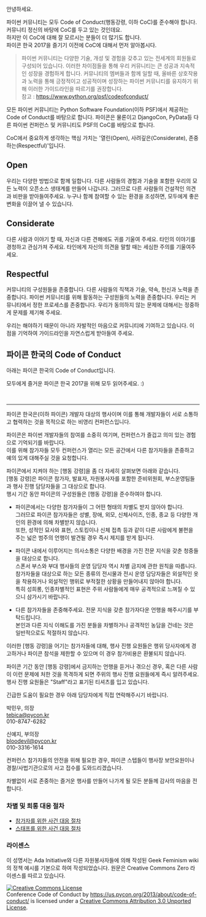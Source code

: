 안녕하세요.  

파이썬 커뮤니티는 모두 Code of Conduct(행동강령, 이하 CoC)를 준수해야 합니다. 커뮤니티 정신의 바탕에 CoC를 두고 있는 것인데요.  
하지만 이 CoC에 대해 잘 모르시는 분들이 더 많기도 합니다.  
파이콘 한국 2017을 즐기기 이전에 CoC에 대해서 먼저 알아봅시다.  

> 파이썬 커뮤니티는 다양한 기술, 개성 및 경험을 갖추고 있는 전세계의 회원들로 구성되어 있습니다. 이러한 차이점들을 통해 우리 커뮤니티는 큰 성공과 지속적인 성장을 경험하게 합니다. 커뮤니티의 멤버들과 함께 일할 때, 올바른 상호작용과 노력을 통해 긍정적이고 성공적이며 성장하는 파이썬 커뮤니티를 유지하기 위해 이러한 가이드라인을 따르기를 권장합니다.  
참고 : https://www.python.org/psf/codeofconduct/  

모든 파이썬 커뮤니티는 Python Software Foundation(이하 PSF)에서 제공하는 Code of Conduct를 바탕으로 합니다. 파이콘은 물론이고 DjangoCon, PyData등 다른 파이썬 컨퍼런스 및 커뮤니티도 PSF의 CoC를 바탕으로 합니다.  

CoC에서 중요하게 생각하는 핵심 가치는 '열린(Open), 사려깊은(Considerate), 존중하는(Respectful)'입니다.  

## Open  
우리는 다양한 방법으로 함께 일합니다. 다른 사람들의 경험과 기술을 포함한 우리의 모든 노력이 오픈소스 생태계를 만들어 나갑니다. 그러므로 다른 사람들의 건설적인 의견과 비판을 받아들여주세요. 누구나 함께 참여할 수 있는 환경을 조성하면, 모두에게 좋은 변화을 이끌어 낼 수 있습니다.  

## Considerate  
다른 사람과 이야기 할 때, 자신과 다른 견해에도 귀를 기울여 주세요. 타인의 이야기를 경청하고 관심가져 주세요. 타인에게 자신의 의견을 말할 때는 세심한 주의를 기울여주세요.  

## Respectful  
커뮤니티의 구성원들을 존중합니다. 다른 사람들의 직책과 기술, 약속, 헌신과 노력을 존중합니다. 파이썬 커뮤니티를 위해 활동하는 구성원들의 노력을 존중합니다. 우리는 커뮤니티에서 정한 프로세스를 존중합니다. 우리가 동의하지 않는 문제에 대해서는 정중하게 문제를 제기해 주세요.  

우리는 해야하기 때문이 아니라 자발적인 마음으로 커뮤니티에 기여하고 있습니다. 이 점을 기억하여 가이드라인을 자연스럽게 받아들여 주세요.  



## 파이콘 한국의 Code of Conduct  


아래는 파이콘 한국의 Code of Conduct입니다.  

모두에게 즐거운 파이콘 한국 2017을 위해 모두 읽어주세요. :)  

<br/>

---
파이콘 한국은(이하 파이콘) 개발자 대상의 행사이며 이를 통해 개발자들이 서로 소통하고 협력하는 것을 목적으로 하는 비영리 컨퍼런스입니다.  

파이콘은 파이썬 개발자들의 참여를 소중히 여기며, 컨퍼런스가 즐겁고 의미 있는 경험으로 기억되기를 바랍니다.  
이를 위해 참가자들 모두 컨퍼런스가 열리는 모든 공간에서 다른 참가자들을 존중하고 예의 있게 대해주실 것을 요청합니다.  

파이콘에서 지켜야 하는 [행동 강령]을 좀 더 자세히 살펴보면 아래와 같습니다.  
[행동 강령]은 파이콘 참가자, 발표자, 자원봉사자를 포함한 준비위원회, 부스운영팀들과 행사 진행 담당자들을 그 대상으로 합니다.  
행시 기간 동안 파이콘의 구성원들은 [행동 강령]을 준수하여야 합니다.  

- 파이콘에서는 다양한 참가자들이 그 어떤 형태의 차별도 받지 않아야 합니다.  
그러므로 파이콘 참가자들은 성별, 장애, 외모, 신체사이즈, 인종, 종교 등 다양한 개인의 환경에 의해 차별받지 않습니다.  
또한, 성적인 묘사와 표현, 스토킹이나 신체 접촉 등과 같이 다른 사람에게 불편을 주는 넓은 범주의 언행이 발견될 경우 즉시 제지를 받게 됩니다.  

- 파이콘 내에서 이루어지는 의사소통은 다양한 배경을 가진 전문 지식을 갖춘 청중들을 대상으로 합니다.  
스폰서 부스와 부대 행사들의 운영 담당자 역시 차별 금지에 관한 원칙을 따릅니다. 참가자들을 대상으로 하는 모든 종류의 전시물과 전시 운영 담당자들은 외설적인 옷을 착용하거나 외설적인 행위로 부적절한 상황을 만들어내지 않아야 합니다.  
특히 성희롱, 인종차별적인 표현은 주위 사람들에게 매우 공격적으로 느껴질 수 있으니 삼가시기 바랍니다.  

- 다른 참가자들을 존중해주세요. 전문 지식을 갖춘 참가자다운 언행을 해주시기를 부탁드립니다.  
본인과 다른 지식 이해도를 가진 분들을 차별하거나 공격적인 농담을 건네는 것은 일반적으로도 적절하지 않습니다.  

이러한 [행동 강령]을 어기는 참가자들에 대해, 행사 진행 요원들은 행위 당사자에게 경고하거나 파이콘 참석을 제한할 수 있으며 이 경우 참가비용은 환불되지 않습니다.  

파이콘 기간 동안 [행동 강령]에서 금지하는 언행을 듣거나 겪으신 경우, 혹은 다른 사람이 이런 문제에 처한 것을 목격하게 되면 주위의 행사 진행 요원들에게 즉시 알려주세요.
행사 진행 요원들은 "Staff"라고 표기된 티셔츠를 입고 있습니다.  

긴급한 도움이 필요한 경우 아래 담당자에게 직접 연락해주시기 바랍니다.  

박민우, 의장  
tebica@pycon.kr  
010-8747-6282  

신예지, 부의장  
bloodevil@pycon.kr   
010-3316-1614  
  
컨퍼런스 참가자들의 안전을 위해 필요한 경우, 파이콘 스텝들이 행사장 보안요원이나 경찰/사법기관으로의 사고 접수를 도와드리겠습니다.

차별없이 서로 존중하는 즐거운 행사를 만들어 나가게 될 모든 분들께 감사의 마음을 전합니다.  

### 차별 및 희롱 대응 절차  
- [참가자를 위한 사건 대응 절차](https://github.com/pythonkr/pycon-code-of-conduct/blob/korean/Attendee%20Procedure%20for%20incident%20handling.md)  
- [스태프를 위한 사건 대응 절차](https://github.com/pythonkr/pycon-code-of-conduct/Staff%20Procedure%20for%20incident%20handling.md)  

### 라이센스  
이 성명서는 Ada Initiative와 다른 자원봉사자들에 의해 작성된 Geek Feminism wiki의 정책 예시를 기본으로 하여 작성되었습니다. 원문은 Creative Commons Zero 라이센스를 따르고 있습니다.  

<a rel="license" href="http://creativecommons.org/licenses/by/3.0/"><img alt="Creative Commons License" style="border-width:0" src="http://i.creativecommons.org/l/by/3.0/88x31.png" /></a><br /><span xmlns:dct="http://purl.org/dc/terms/" href="http://purl.org/dc/dcmitype/Text" property="dct:title" rel="dct:type">Conference Code of Conduct</span> by <a xmlns:cc="http://creativecommons.org/ns#" href="https://us.pycon.org/2013/about/code-of-conduct/" property="cc:attributionName" rel="cc:attributionURL">https://us.pycon.org/2013/about/code-of-conduct/</a> is licensed under a <a rel="license" href="http://creativecommons.org/licenses/by/3.0/">Creative Commons Attribution 3.0 Unported License</a>.

